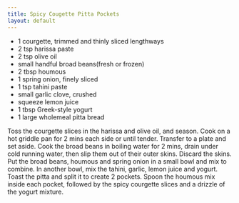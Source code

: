 ```yaml
---
title: Spicy Cougette Pitta Pockets
layout: default
---
```


- 1 courgette, trimmed and thinly sliced lengthways
- 2 tsp harissa paste
- 2 tsp olive oil
- small handful broad beans(fresh or frozen)
- 2 tbsp houmous
- 1 spring onion, finely sliced
- 1 tsp tahini paste
- small garlic clove, crushed
- squeeze lemon juice
- 1 tbsp Greek-style yogurt
- 1 large wholemeal pitta bread

Toss the courgette slices in the harissa and olive oil, and season.
Cook on a hot griddle pan for 2 mins each side or until tender. Transfer to a plate and set aside.
Cook the broad beans in boiling water for 2 mins, drain under cold running water, then slip them out of their outer skins. Discard the skins. Put the broad beans, houmous and spring onion in a small bowl and mix to combine.
In another bowl, mix the tahini, garlic, lemon juice and yogurt. Toast the pitta and split it to create 2 pockets. Spoon the houmous mix inside each pocket, followed by the spicy courgette slices and a drizzle of the yogurt mixture.
